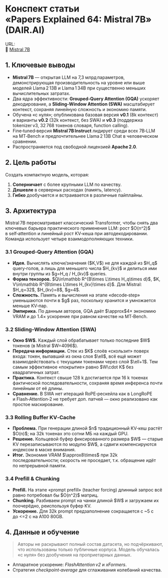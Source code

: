 # Конспект статьи «Papers Explained 64: Mistral 7B» (DAIR.AI)

URL:  
🔗 [Mistral 7B](https://medium.com/dair-ai/papers-explained-mistral-7b-b9632dedf580)

## 1. Ключевые выводы

- **Mistral 7B** — открытая LLM на 7,3 млрд параметров, демонстрирующая производительность на уровне или выше моделей Llama 2 13B и Llama 1 34B при существенно меньших вычислительных затратах.
- Два ядра эффективности: **Grouped‑Query Attention (GQA)** ускоряет декодирование, а **Sliding‑Window Attention (SWA)** масштабирует контекст, сохраняя линейную сложность и экономию памяти.
- Обучена «с нуля»; опубликована базовая версия **v0.1** (8k контекст) и варианты **v0.2** (32k контекст, без SWA) и **v0.3** (поддержка tokenizer v3, 32 768 токенов словаря, function calling).
- Fine‑tuned‑версия **Mistral 7B Instruct** лидирует среди всех 7B‑LLM на MT‑Bench и предпочтительнее Llama 2 13B Chat в человеческом сравнении.
- Распространяется под свободной лицензией **Apache 2.0**.

## 2. Цель работы

Создать компактную модель, которая:

1. **Соперничает** с более крупными LLM по качеству.
2. **Дешевле** в серверных расходах (память, latency).
3. **Гибко** дообучается и встраивается в различные пайплайны.

## 3. Архитектура

Mistral 7B пересматривает классический Transformer, чтобы снять два ключевых барьера практического применения LLM: рост \$O(n^2)\$ в self‑attention и линейный рост KV‑кеша при автодекодировании. Команда использует четыре взаимодополняющих техники.

### 3.1 Grouped‑Query Attention (GQA)

- **Идея.** Вычислять ключи/значения (\$K,V\$) не для каждой из \$H\_q\$ query‑голов, а лишь для меньшего числа \$H\_{kv}\$ и делиться ими внутри группы из \$g=H\_q / H\_{kv}\$ queries.
- **Форма тензоров.** \$Q\in\mathbb R^{B\times L\times H\_q\times d}\$, \$K, V\in\mathbb R^{B\times L\times H\_{kv}\times d}\$. Для Mistral: \$H\_q=32\$, \$H\_{kv}=8\$, \$g=4\$.
- **Сложность.** Память и вычисления на этапе «decode‑step» уменьшаются почти в \$g\$ раз, поскольку хранится и умножается меньше KV‑пар.
- **Эмпирика.** По данным авторов, GQA даёт \$\approx\$4× экономию VRAM и до 1.4× ускорение при равном качестве на MT‑Bench.

### 3.2 Sliding‑Window Attention (SWA)

- **Окно \$W\$.** Каждый слой обрабатывает только последние \$W\$ токенов (в Mistral \$W=4096\$).
- **Передача информации.** Стек из \$K\$ слоёв «скользит» поверх входа: токен, выпавший из окна слоя \$\ell\$, всё ещё может взаимодействовать с текущими токенами через слой \$\ell+1\$. Тем самым эффективное «покрытие» равно \$W\cdot K\$ без квадратичных затрат.
- **Практика.** Контекст свыше 128 k достигается при 16 k токенах фактической последовательности, сохраняя время инференса почти линейным от её длины.
- **Сравнение.** В SWA нет итераций RoPE‑рескейла как в LongRoPE и Flash‑Attention‑2 не требует доп. патчей — окно реализовано как простое маскирование.

### 3.3 Rolling Buffer KV‑Cache

- **Проблема.** При генерации длиной \$n\$ традиционный KV‑кеш растёт \$O(n)\$; на 32k токенах это сотни МБ на каждый GPU.
- **Решение.** Кольцевой буфер фиксированного размера \$W\$ — старые KV перезаписываются по модулю \$W\$, а сдвиги компенсируются индексом в маске внимания.
- **Итог.** Экономия VRAM \$\approx8\times\$ при 32k последовательности; скорость не проседает, т.к. обращение идёт по непрерывной памяти.

### 3.4 Prefill & Chunking

- **Prefill.** На этапе «prompt prefill» (teacher forcing) длинный запрос всё равно потребовал бы \$O(n^2)\$ матриц.
- **Chunking.** Разбиваем prompt на чанки длиной \$W\$ и загружаем их поочерёдно, реиспользуя буфер KV.
- **Ускорение.** Для 32k prompt предзаполнение сокращается с \~5 с до <=2 с на A100 80GB.

## 4. Данные и обучение

> Авторы не раскрывают полный состав датасета, но подчёркивают, что использованы только публичные корпуса. Модель обучалась «с нуля» без дообучения на проприетарных данных.

- Аппаратное ускорение: *FlashAttention v2* и *xFormers*.
- Стратегия *checkpoint‑average* для сглаживания колебаний качества.
